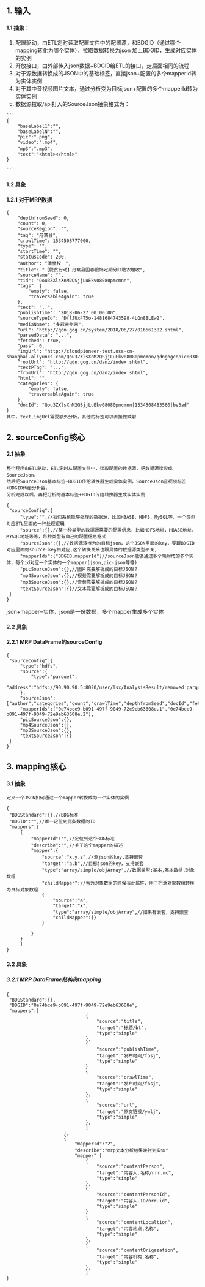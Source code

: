 ## 1. 输入
#### 1.1 抽象：
   1. 配置驱动，由ETL定时读取配置文件中的配置源，和BDGID（通过哪个mapping转化为哪个实体），拉取数据转换为json
   加上BDGID，生成对应实体的实例
   2. 开放接口，由外部传入json数据+BDGID给ETL的接口，走后面相同的流程
   3. 对于源数据转换成的JSON中的基础标签，直接json+配置的多个mapperId转为实体实例
   4. 对于其中音视频图片文本，通过分析变为目标json+配置的多个mapperId转为实体实例
   5. 数据源拉取/api打入的SourceJson抽象格式为：
   
    ```
    {
        "baseLabel1":"",
        "baseLabelN":"",
        "pic":".png",
        "video":".mp4",
        "mp3":".mp3"，
        "text":"<html></html>"
    }
    
    ```
  
    
#### 1.2 具象 
#### 1.2.1 对于MRP数据
    {
    	"depthfromSeed": 0,
    	"count": 0,
    	"sourceRegion": "",
    	"tag": "丹寨县",
    	"crawlTime": 1534508777000,
    	"type": "",
    	"startTime": "",
    	"statusCode": 200,
    	"author": "潘皇权　",
    	"title": "【脱贫行动】丹寨县国春银饰定期分红助农增收",
    	"sourceName": "",
    	"tid": "Qou3ZXlsXnM2QSjjLuEkv08080pmcmnn",
    	"tags": {
    		"empty": false,
    		"traversableAgain": true
    	},
    	"text": "..",
    	"publishTime": "2018-06-27 00:00:00",
    	"sourceTypeId": "DflJUx4T5o-1481684743598-4LQn8BLEw2",
    	"mediaName": "多彩贵州网",
    	"url": "http://qdn.gog.cn/system/2018/06/27/016661382.shtml",
    	"parsedData": "...",
    	"fetched": true,
    	"pass": 0,
    	"imgUrl": "http://cloudpioneer-test.oss-cn-shanghai.aliyuncs.com/Qou3ZXlsXnM2QSjjLuEkv08080pmcmnn/qdngogcnpic00303072400303072414_5a3cb3e9jpg.jpg",
    	"rootUrl": "http://qdn.gog.cn/danz/index.shtml",
    	"textPTag": "...",
    	"fromUrl": "http://qdn.gog.cn/danz/index.shtml",
    	"html": "",
    	"categories": {
    		"empty": false,
    		"traversableAgain": true
    	},
    	"docId": "Qou3ZXlsXnM2QSjjLuEkv08080pmcmnn|1534508483560|be3ad"
    }
    其中，text,imgUrl需要额外分析，其他的标签可以直接做映射

## 2. sourceConfig核心
#### 2.1 抽象
    整个程序由ETL驱动，ETL定时从配置文件中，读取配置的数据源，把数据源读取成SourceJson，
    然后把SourceJson基本标签+BDGID传给转换器生成实体实例，SourceJson音视频标签+BDGID传给分析器，
    分析完成以后，再把分析的基本标签+BDGID传给转换器生成实体实例
    
   ```
{
	"sourceConfig":{
		"type":"",//我们系统能够处理的数据源，比如HBASE，HDFS，MySQL等，一个类型对应ETL里面的一种处理逻辑
		"source":{},//某一种类型的数据源需要的配置信息，比如HDFS地址，HBASE地址，MYSQL地址等等，每种类型有自己的配置信息格式
		"sourceJson":{},//数据源转换为的目标json，这个JSON里面的key，要跟BDGID对应里面的source key相对应,这个转换关系也跟具体的数据源类型相关,
		"mapperIds":["BDGID.mapperId"]//sourceJson能够通过多个映射成的多个实体，每个id对应一个实体的一个mapper(json,pic-json等等)
		"picSourceJson":{},//图片需要解析成的目标JSON？
		"mp4SourceJson":{},//视频需要解析成的目标JSON？
		"mp3SourceJson":{},//音频需要解析成的目标JSON？
		"textSourceJson":{}//文本需要解析成的目标JSON？
	}
}  
   ```
   json+mapper=实体，json是一份数据，多个mapper生成多个实体
#### 2.2 具象
#### 2.2.1 MRP DataFrame的sourceConfig
   ```
{
	"sourceConfig":{
		"type":"hdfs",
		"source":{
			"type":"parquet",
			"address":"hdfs://90.90.90.5:8020/user/lsx/AnalysisResult/removed.parquet"
		},
		"sourceJson":["author","categories","count","crawlTime","depthfromSeed","docId","fetched","fromUrl","html","imgUrl","mediaName","parsedData","pass","publishTime","rootUrl","sourceName","sourceRegion","sourceTypeId","startTime","statusCode","tag","tags","text","textPTag","tid","title","type","url"]
		"mapperIds":["0e74bce9-b091-497f-9049-72e9eb63608e.1","0e74bce9-b091-497f-9049-72e9eb63608e.2"],
		"picSourceJson":{},
		"mp4SourceJson":{},
		"mp3SourceJson":{},
		"textSourceJson":{}
	}
} 
   ```
## 3. mapping核心
#### 3.1 抽象
    定义一个JSON如何通过一个mapper转换成为一个实体的实例
   ```
   {
   	"BDGStandard":{},//BDG标准
   	"BDGID":"",//唯一定位到此条数据的ID
   	"mappers":[
   		{
   			"mapperId":"",//定位到这个BDG标准
   			"describe":"",//关于这个mapper的描述
   			"mapper":{
       			"source":"x.y.z",//源json的key,支持嵌套
       			"target":"a.b",//目标json的key，支持嵌套
       			"type":"array/simple/objArray",//数据类型:基本,基本数组,对象数组
       			"childMapper"://当为对象数组的时候有此属性，用于把源对象数组转换为目标对象数组
       			{ 
       				"source":"a",
       				"target":"x",
       				"type":"array/simple/objArray",//如果有嵌套，支持嵌套
       				"childMapper":{}
       			}
       					
       		}
   		}
   		]
   }
   ```
    
#### 3.2 具象
##### 3.2.1 MRP DataFrame结构的mapping
   ```
   {
   	"BDGStandard":{},
   	"BDGID":"0e74bce9-b091-497f-9049-72e9eb63608e",
   	"mappers":[
                  				{
                  					"source":"title",
                  					"target":"标题/bt",
                  					"type":"simple"
                  				},
                  				{
                  					"source":"publishTime",
                  					"target":"发布时间/fbsj",
                  					"type":"simple"
                  				}   
                  				{
                  					"source":"crawlTime",
                  					"target":"发布时间/fbsj",
                  					"type":"simple"
                  				},
                  				{
                  					"source":"url",
                  					"target":"原文链接/ywlj",
                  					"type":"simple"
                  				},        				          				     				
                  				]
                  		},
                  		{
                  			"mapperId":"2",
                  			"describe":"mrp文本分析结果映射到实体"
                  			"mapper":[
                  				{
                  					"source":"contentPerson",
                  					"target":"内容人.名称/nrr.mc",
                  					"type":"simple"
                  				},
                  				{
                  					"source":"contentPersonId",
                  					"target":"内容人.ID/nrr.id",
                  					"type":"simple"
                  				}   
                  				{
                  					"source":"contentLocaltion",
                  					"target":"内容地点.名称",
                  					"type":"simple"
                  				},
                  				{
                  					"source":"contentOrigazation",
                  					"target":"内容机构.名称",
                  					"type":"simple"
                  				},        				          				     				
                  				]
   }
   ```